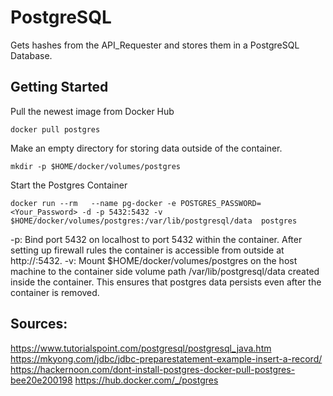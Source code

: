 # PostgreSQL

Gets hashes from the API_Requester and stores them in a PostgreSQL Database.


## Getting Started

Pull the newest image from Docker Hub

    docker pull postgres 
    
Make an empty directory for storing data outside of the container.
    
    mkdir -p $HOME/docker/volumes/postgres 


Start the Postgres Container

    docker run --rm   --name pg-docker -e POSTGRES_PASSWORD=<Your_Password> -d -p 5432:5432 -v $HOME/docker/volumes/postgres:/var/lib/postgresql/data  postgres 

-p: Bind port 5432 on localhost to port 5432 within the container. After setting up firewall rules the container is accessible from outside at http://<ip>:5432.
-v: Mount $HOME/docker/volumes/postgres on the host machine to the container side volume path /var/lib/postgresql/data created inside the container. This ensures that postgres data persists even after the container is removed.

## Sources:

https://www.tutorialspoint.com/postgresql/postgresql_java.htm
https://mkyong.com/jdbc/jdbc-preparestatement-example-insert-a-record/ 
https://hackernoon.com/dont-install-postgres-docker-pull-postgres-bee20e200198
https://hub.docker.com/_/postgres

